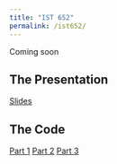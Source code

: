 ```yaml
---
title: "IST 652"
permalink: /ist652/
---
```


Coming soon

## The Presentation

[Slides](https://kendramsds.github.io/assets/portfolio/IST652/IST_652_FP_presentation.pdf)

## The Code 

[Part 1](https://kendramsds.github.io/assets/portfolio/IST652/Final_Project_Ali_Ho_Kendra_Osburn_P1.html)
[Part 2](https://kendramsds.github.io/assets/portfolio/IST652/Final_Project_Ali_Ho_Kendra_Osburn_P2.html)
[Part 3](https://kendramsds.github.io/assets/portfolio/IST652/Final_Project_Ali_Ho_Kendra_Osburn_P3.html)

